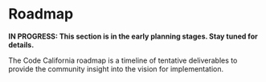 # Roadmap

**IN PROGRESS: This section is in the early planning stages. Stay tuned for details.**

The Code California roadmap is a timeline of tentative deliverables to provide the community insight into the vision for implementation.
